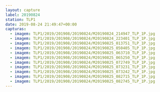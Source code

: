 ```yaml
---
layout: capture
label: 20190824
station: TLP1
date: 2019-08-24 21:49:47+00:00
capturas:
  - imagem: TLP1/2019/201908/20190824/M20190824_214947_TLP_1P.jpg
  - imagem: TLP1/2019/201908/20190824/M20190824_223401_TLP_1P.jpg
  - imagem: TLP1/2019/201908/20190824/M20190825_013751_TLP_1P.jpg
  - imagem: TLP1/2019/201908/20190824/M20190825_050405_TLP_1P.jpg
  - imagem: TLP1/2019/201908/20190824/M20190825_063710_TLP_1P.jpg
  - imagem: TLP1/2019/201908/20190824/M20190825_065250_TLP_1P.jpg
  - imagem: TLP1/2019/201908/20190824/M20190825_072749_TLP_1P.jpg
  - imagem: TLP1/2019/201908/20190824/M20190825_073231_TLP_1P.jpg
  - imagem: TLP1/2019/201908/20190824/M20190825_073242_TLP_1P.jpg
  - imagem: TLP1/2019/201908/20190824/M20190825_082715_TLP_1P.jpg
  - imagem: TLP1/2019/201908/20190824/M20190825_082745_TLP_1P.jpg
---
```

